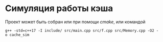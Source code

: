 Симуляция работы кэша
======

Проект может быть собран или при помощи *cmake*, или командой 
```
g++ -std=c++17 -I include/ src/main.cpp src/f.cpp src/Memory.cpp -O2 -o cache_sim
```